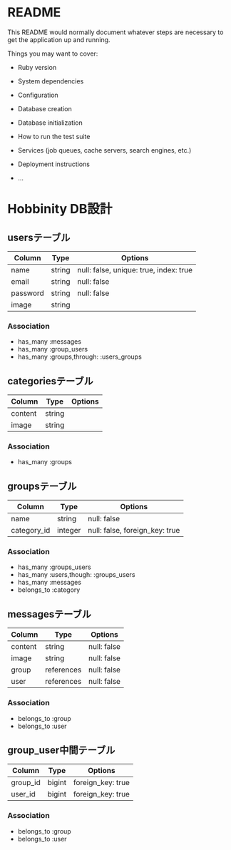 # README

This README would normally document whatever steps are necessary to get the
application up and running.

Things you may want to cover:

* Ruby version

* System dependencies

* Configuration

* Database creation

* Database initialization

* How to run the test suite

* Services (job queues, cache servers, search engines, etc.)

* Deployment instructions

* ...

# Hobbinity DB設計

## usersテーブル
|Column|Type|Options|
|------|----|-------|
|name|string|null: false, unique: true, index: true|
|email|string|null: false|
|password|string|null: false|
|image|string|
### Association
- has_many :messages
- has_many :group_users
- has_many :groups,through: :users_groups


## categoriesテーブル
|Column|Type|Options|
|------|----|-------|
|content|string|
|image|string|
### Association
- has_many :groups


## groupsテーブル
|Column|Type|Options|
|------|----|-------|
|name|string|null: false|
|category_id|integer|null: false, foreign_key: true|
### Association
- has_many :groups_users
- has_many :users,though: :groups_users
- has_many :messages
- belongs_to :category


## messagesテーブル
|Column|Type|Options|
|------|----|-------|
|content|string|null: false|
|image|string|null: false|
|group|references|null: false|
|user|references|null: false|
### Association
- belongs_to :group
- belongs_to :user


## group_user中間テーブル
|Column|Type|Options|
|------|----|-------|
|group_id|bigint|foreign_key: true|
|user_id|bigint|foreign_key: true|
### Association
- belongs_to :group
- belongs_to :user